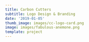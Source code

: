 ```yaml
---
title: Carbon Cutters
subtitle: Logo Design & Branding
date: '2019-01-05'
thumb_image: images/cc-logo-card.png
image: images/fabulous-anemone.png
template: project
---
```



